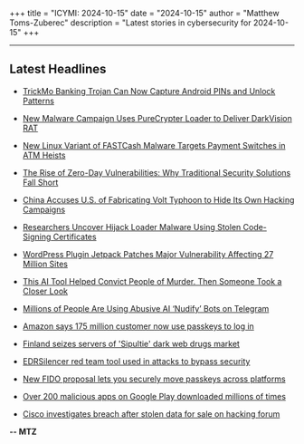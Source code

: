 +++
title = "ICYMI: 2024-10-15"
date = "2024-10-15"
author = "Matthew Toms-Zuberec"
description = "Latest stories in cybersecurity for 2024-10-15"
+++

---------------------------------------------------------------------------
## Latest Headlines
- [TrickMo Banking Trojan Can Now Capture Android PINs and Unlock Patterns](https://thehackernews.com/2024/10/trickmo-banking-trojan-can-now-capture.html)

- [New Malware Campaign Uses PureCrypter Loader to Deliver DarkVision RAT](https://thehackernews.com/2024/10/new-malware-campaign-uses-purecrypter.html)

- [New Linux Variant of FASTCash Malware Targets Payment Switches in ATM Heists](https://thehackernews.com/2024/10/new-linux-variant-of-fastcash-malware.html)

- [The Rise of Zero-Day Vulnerabilities: Why Traditional Security Solutions Fall Short](https://thehackernews.com/2024/10/rise-of-zero-day-vulnerabilities.html)

- [China Accuses U.S. of Fabricating Volt Typhoon to Hide Its Own Hacking Campaigns](https://thehackernews.com/2024/10/china-accuses-us-of-fabricating-volt.html)

- [Researchers Uncover Hijack Loader Malware Using Stolen Code-Signing Certificates](https://thehackernews.com/2024/10/researchers-uncover-hijack-loader.html)

- [WordPress Plugin Jetpack Patches Major Vulnerability Affecting 27 Million Sites](https://thehackernews.com/2024/10/wordpress-plugin-jetpack-patches-major.html)

- [This AI Tool Helped Convict People of Murder. Then Someone Took a Closer Look](https://www.wired.com/story/cybercheck-crime-reports-prosecutions/)

- [Millions of People Are Using Abusive AI ‘Nudify’ Bots on Telegram](https://www.wired.com/story/ai-deepfake-nudify-bots-telegram/)

- [Amazon says 175 million customer now use passkeys to log in](https://www.bleepingcomputer.com/news/security/amazon-says-175-million-customer-now-use-passkeys-to-log-in/)

- [Finland seizes servers of 'Sipultie' dark web drugs market](https://www.bleepingcomputer.com/news/legal/finland-seizes-servers-of-sipultie-dark-web-drugs-market/)

- [EDRSilencer red team tool used in attacks to bypass security](https://www.bleepingcomputer.com/news/security/edrsilencer-red-team-tool-used-in-attacks-to-bypass-security/)

- [New FIDO proposal lets you securely move passkeys across platforms](https://www.bleepingcomputer.com/news/security/new-fido-proposal-lets-you-securely-move-passkeys-across-platforms/)

- [Over 200 malicious apps on Google Play downloaded millions of times](https://www.bleepingcomputer.com/news/security/over-200-malicious-apps-on-google-play-downloaded-millions-of-times/)

- [Cisco investigates breach after stolen data for sale on hacking forum](https://www.bleepingcomputer.com/news/security/cisco-investigates-breach-after-stolen-data-for-sale-on-hacking-forum/)

**-- MTZ**